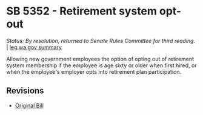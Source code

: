 # SB 5352 - Retirement system opt-out
*Status: By resolution, returned to Senate Rules Committee for third reading.* | [leg.wa.gov summary](https://app.leg.wa.gov/billsummary?BillNumber=5352&Year=2021)

Allowing new government employees the option of opting out of retirement system membership if the employee is age sixty or older when first hired, or when the employee's employer opts into retirement plan participation.

## Revisions
* [Original Bill](1/)